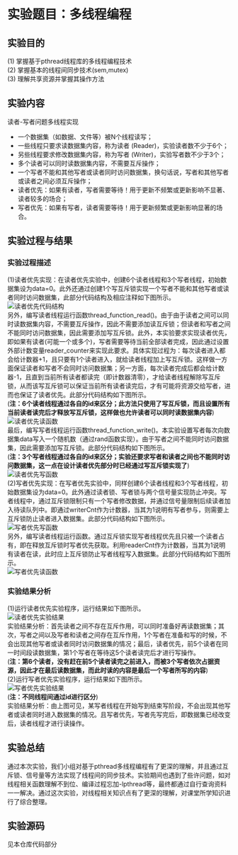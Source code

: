 # 实验题目：多线程编程
## 实验目的
(1) 掌握基于pthread线程库的多线程编程技术  
(2) 掌握基本的线程间同步技术(sem,mutex)  
(3) 理解共享资源并掌握其操作方法  
## 实验内容
读者-写者问题多线程实现  
*  一个数据集（如数据、文件等）被N个线程读写；  
*  一些线程只要求读数据集内容，称为读者 (Reader)，实验读者数不少于6个；  
*  另些线程要求修改数据集内容，称为写者 (Writer)，实验写者数不少于3个；  
*  多个读者可以同时读数据集内容，不需要互斥操作；  
*  一个写者不能和其他写者或读者同时访问数据集，换句话说，写者和其他写者或读者之间必须互斥操作；
*  读者优先：如果有读者，写者需要等待！用于更新不频繁或更新影响不显著、读者较多的场合；
*  写者优先：如果有写者，读者需要等待！用于更新频繁或更新影响显著的场合。
## 实验过程与结果
### 实验过程描述
(1)读者优先实现：在读者优先实验中，创建6个读者线程和3个写者线程，初始数据集设为data=0。此外还通过创建1个写互斥锁实现一个写者不能和其他写者或读者同时访问数据集，此部分代码结构及相应注释如下图所示。  
![读者优先代码结构](https://github.com/HaloTrouvaille/Embedded-Software-Group-12/blob/master/第三次作业及源码/图片/读者优先结构.png)  
另外，编写读者线程运行函数thread_function_read()。由于由于读者之间可以同时读数据集内容，不需要互斥操作，因此不需要添加读互斥锁；但读者和写者之间不能同时访问数据集，因此需要添加写互斥锁。此外，本实验要求实现读者优先，即如果有读者(可能一个或多个)，写者需要等待当前全部读者完成，因此通过设置外部计数变量reader_counter来实现此要求。具体实现过程为：每次读者进入都会给计数器+1，且只要有1个读者进入，就给读者线程加上写互斥锁。这样做一方面保证读者和写者不会同时访问数据集；另一方面，每次读者完成后都会给计数器-1，且直到当前所有读者都读完（即计数器清零），才给读者线程解除写互斥锁，从而该写互斥锁可以保证当前所有读者读完后，才有可能将资源交给写者，进而也保证了读者优先。此部分代码结构如下图所示。  
(**注：6个读者线程通过各自的id来区分；此方法只使用了写互斥锁，而且设置所有当前读者读完后才释放写互斥锁，这样做也允许读者可以同时读数据集内容**)   
![读者优先读函数](https://github.com/HaloTrouvaille/Embedded-Software-Group-12/blob/master/第三次作业及源码/图片/读者优先读函数.png)  
最后，编写写者线程运行函数thread_function_write()。本实验设置写者每次向数据集data写入一个随机数（通过rand函数实现）。由于写者之间不能同时访问数据集，因此需要添加写互斥锁。此部分代码结构如下图所示。  
(**注：3个写者线程通过各自的id来区分；实验还要求写者和读者之间也不能同时访问数据集，这一点在设计读者优先部分时已经通过写互斥锁实现了**)  
![读者优先写函数](https://github.com/HaloTrouvaille/Embedded-Software-Group-12/blob/master/第三次作业及源码/图片/读者优先写函数.png)  
(2)写者优先实现：在写者优先实验中，同样创建6个读者线程和3个写者线程，初始数据集设为data=0。此外通过读者锁、写者锁与两个信号量实现防止冲突。写者线程中，通过互斥锁限制只有一个写者修改数据，并通过信号量限制后续读者加入待读队列中。即通过writerCnt作为计数器，当其为1说明有写者参与，则需要上互斥锁防止读者进入数据集。此部分代码结构如下图所示。  
![写者优先写函数](https://github.com/HaloTrouvaille/Embedded-Software-Group-12/blob/master/第三次作业及源码/图片/写者优先写函数.png)  
另外，编写读者线程运行函数。通过互斥锁实现写者线程优先且只被一个读者占有，即在释放互斥锁时写者优先获取。利用readerCnt作为计数器，当其为1说明有读者在读，此时应上互斥锁防止写者线程写入数据集。此部分代码结构如下图所示。  
![写者优先读函数](https://github.com/HaloTrouvaille/Embedded-Software-Group-12/blob/master/第三次作业及源码/图片/写者优先读函数.png)    
### 实验结果分析
(1)运行读者优先实验程序，运行结果如下图所示。  
![读者优先实验结果](https://github.com/HaloTrouvaille/Embedded-Software-Group-12/blob/master/第三次作业及源码/图片/读者优先实验结果.png)  
实验结果分析：首先读者之间不存在互斥作用，可以同时准备好再读数据集；其次，写者之间以及写者和读者之间存在互斥作用，1个写者在准备和写的时候，不会出现其他写者或读者同时访问数据集的情况；最后，读者优先，前5个读者在同一时间段读数据集，第1个写者在等待这5个读者读完后才进行写操作。  
(**注：第6个读者，没有赶在前5个读者读完之前进入，而被3个写者依次占据资源，因此才在最后读数据集，而此时读的内容是最后一个写者所写的内容**)  
(2)运行写者优先实验程序，运行结果如下图所示。  
![写者优先实验结果](https://github.com/HaloTrouvaille/Embedded-Software-Group-12/blob/master/第三次作业及源码/图片/写者优先实验结果.png)  
(**注：不同线程间通过id进行区分**)  
实验结果分析：由上图可见，某写者线程在开始写到结束写阶段，不会出现其他写者或读者同时进入数据集的情况。且写者优先，写者先写完后，即数据集已经改变后，读者线程才进行读操作。  
## 实验总结
通过本次实验，我们小组对基于pthread多线程编程有了更深的理解，并且通过互斥锁、信号量等方法实现了线程间的同步技术。实验期间也遇到了些许问题，如对线程相关函数理解不到位、编译过程忘加-lpthread等，最终都通过自行查询资料一一解决。通过这次实验，对线程相关知识点有了更深的理解，对课堂所学知识进行了综合整理。
## 实验源码
见本仓库代码部分


